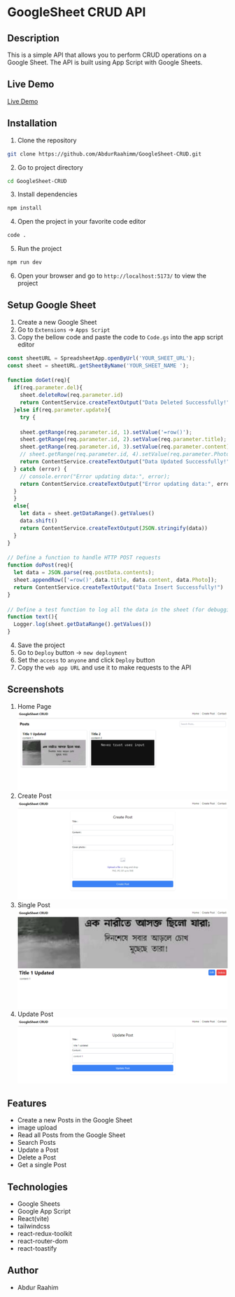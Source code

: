 # GoogleSheet CRUD API

## Description
This is a simple API that allows you to perform CRUD operations on a Google Sheet. The API is built using App Script with Google Sheets.

## Live Demo
[Live Demo](https://google-sheet-crud.vercel.app/)


## Installation
1. Clone the repository
```bash
git clone https://github.com/AbdurRaahimm/GoogleSheet-CRUD.git
```
2. Go to project directory
```bash
cd GoogleSheet-CRUD
```
3. Install dependencies
```bash
npm install
```
4. Open the project in your favorite code editor
```bash
code .
```
5. Run the project
```bash
npm run dev
```
6. Open your browser and go to `http://localhost:5173/` to view the project

## Setup Google Sheet
1. Create a new Google Sheet
2. Go to `Extensions` -> `Apps Script`
3. Copy the bellow code and paste the code to `Code.gs` into the app script editor
```js
const sheetURL = SpreadsheetApp.openByUrl('YOUR_SHEET_URL');
const sheet = sheetURL.getSheetByName('YOUR_SHEET_NAME ');

function doGet(req){
  if(req.parameter.del){
    sheet.deleteRow(req.parameter.id)
    return ContentService.createTextOutput("Data Deleted Successfully!")
  }else if(req.parameter.update){
    try {
    
    sheet.getRange(req.parameter.id, 1).setValue('=row()');
    sheet.getRange(req.parameter.id, 2).setValue(req.parameter.title);
    sheet.getRange(req.parameter.id, 3).setValue(req.parameter.content);
    // sheet.getRange(req.parameter.id, 4).setValue(req.parameter.Photo);
    return ContentService.createTextOutput("Data Updated Successfully!");
  } catch (error) {
    // console.error("Error updating data:", error);
    return ContentService.createTextOutput("Error updating data:", error);
  }
  }
  else{
    let data = sheet.getDataRange().getValues()
    data.shift()
    return ContentService.createTextOutput(JSON.stringify(data))
  }
}

// Define a function to handle HTTP POST requests
function doPost(req){
  let data = JSON.parse(req.postData.contents);
  sheet.appendRow(['=row()',data.title, data.content, data.Photo]);
  return ContentService.createTextOutput("Data Insert Successfully!")
}

// Define a test function to log all the data in the sheet (for debugging purposes)
function text(){
  Logger.log(sheet.getDataRange().getValues())
}
```
4. Save the project
5. Go to `Deploy` button -> ` new deployment `
6. Set the `access` to `anyone` and click `Deploy` button
7. Copy the `web app URL` and use it to make requests to the API

## Screenshots
1. Home Page
![Home Page](./public/image.png)
2. Create Post
![Create Post](./public/image2.png)
3. Single Post
![Single Post](./public/image3.png)
3. Update Post
![Update Post](./public/image4.png)


## Features
- Create a new Posts in the Google Sheet
- image upload
- Read all Posts from the Google Sheet
- Search Posts
- Update a Post 
- Delete a Post 
- Get a single Post 

## Technologies
- Google Sheets
- Google App Script
- React(vite)
- tailwindcss
- react-redux-toolkit
- react-router-dom
- react-toastify


## Author
- Abdur Raahim

